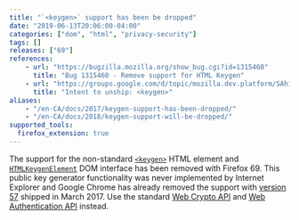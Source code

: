 ```yaml
---
title: "`<keygen>` support has been be dropped"
date: "2019-06-13T20:06:00-04:00"
categories: ["dom", "html", "privacy-security"]
tags: []
releases: ["69"]
references:
    - url: "https://bugzilla.mozilla.org/show_bug.cgi?id=1315460"
      title: "Bug 1315460 - Remove support for HTML Keygen"
    - url: "https://groups.google.com/d/topic/mozilla.dev.platform/SAh1b1R5lrY/discussion"
      title: "Intent to unship: <keygen>"
aliases:
    - "/en-CA/docs/2017/keygen-support-has-been-dropped/"
    - "/en-CA/docs/2018/keygen-support-will-be-dropped/"
supported_tools:
  firefox_extension: true
---
```

The support for the non-standard [`<keygen>`](https://developer.mozilla.org/docs/Web/HTML/Element/keygen) HTML element and [`HTMLKeygenElement`](https://developer.mozilla.org/docs/Web/API/HTMLKeygenElement) DOM interface has been removed with Firefox 69. This public key generator functionality was never implemented by Internet Explorer and Google Chrome has already removed the support with [version 57](https://www.chromestatus.com/feature/5716060992962560) shipped in March 2017. Use the standard [Web Crypto API](https://developer.mozilla.org/docs/Web/API/Web_Crypto_API) and [Web Authentication API](https://developer.mozilla.org/docs/Web/API/Web_Authentication_API) instead.
